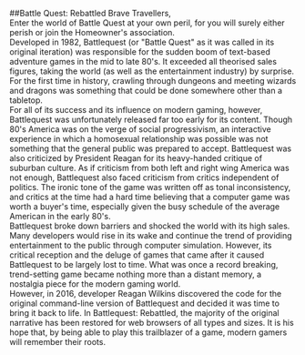 ##Battle Quest: Rebattled
Brave Travellers,<br>
Enter the world of Battle Quest at your own peril, for you will surely either perish or join the Homeowner's association.
<br>
Developed in 1982, Battlequest (or "Battle Quest" as it was called in its original iteration) was responsible for the sudden boom of text-based adventure games in the mid to late 80's. It exceeded all theorised sales figures, taking the world (as well as the entertainment industry) by surprise. For the first time in history, crawling through dungeons and meeting wizards and dragons was something that could be done somewhere other than a tabletop.<br>
For all of its success and its influence on modern gaming, however, Battlequest was unfortunately released far too early for its content. Though 80's America was on the verge of social progressivism, an interactive experience in which a homosexual relationship was possible was not something that the general public was prepared to accept. Battlequest was also criticized by President Reagan for its heavy-handed critique of suburban culture. As if criticism from both left and right wing America was not enough, Battlequest also faced criticism from critics independent of politics. The ironic tone of the game was written off as tonal inconsistency, and critics at the time had a hard time believing that a computer game was worth a buyer's time, especially given the busy schedule of the average American in the early 80's.<br>
Battlequest broke down barriers and shocked the world with its high sales. Many developers would rise in its wake and continue the trend of providing entertainment to the public through computer simulation. However, its critical reception and the deluge of games that came after it caused Battlequest to be largely lost to time. What was once a record breaking, trend-setting game became nothing more than a distant memory, a nostalgia piece for the modern gaming world.<br>
However, in 2016, developer Reagan Wilkins discovered the code for the original command-line version of Battlequest and decided it was time to bring it back to life. In Battlequest: Rebattled, the majority of the original narrative has been restored for web browsers of all types and sizes. It is his hope that, by being able to play this trailblazer of a game, modern gamers will remember their roots.


